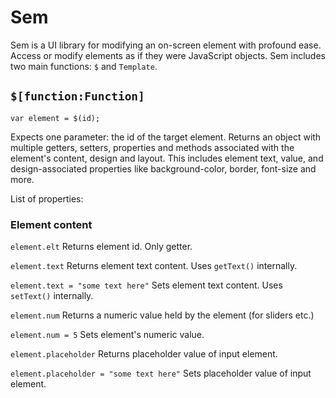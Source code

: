 # Sem

Sem is a UI library for modifying an on-screen element with profound ease. Access or modify elements as if they were JavaScript objects. Sem includes two main functions: ```$``` and ```Template```.

## ```$[function:Function]```

```var element = $(id);```

Expects one parameter: the id of the target element. Returns an object with multiple getters, setters, properties and methods associated with the element's content, design and layout. This includes element text, value, and design-associated properties like background-color, border, font-size and more.

List of properties:

### Element content

```element.elt```
Returns element id. Only getter.

```element.text```
Returns element text content. Uses ```getText()``` internally.

```element.text = "some text here"```
Sets element text content. Uses ```setText()``` internally.

```element.num```
Returns a numeric value held by the element (for sliders etc.)

```element.num = 5```
Sets element's numeric value.

```element.placeholder```
Returns placeholder value of input element.

```element.placeholder = "some text here"```
Sets placeholder value of input element.
